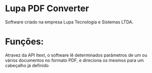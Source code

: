 # Lupa PDF Converter


Software criado na empresa Lupa Tecnologia e Sistemas LTDA.


# Funções:

Atravez da API Itext, o software lê determinados parâmetros de um ou vários documentos no formato PDF, e direciona os mesmos para um cabeçalho já definido 
